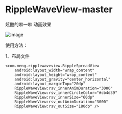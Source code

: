 # RippleWaveView-master
炫酷的咻一咻 动画效果

![image](https://github.com/mengcuiguang/RippleWaveView-master/blob/master/test.gif )  

使用方法：

1、布局文件

    <com.meng.ripplewaveview.RippleSpreadView
        android:layout_width="wrap_content"
        android:layout_height="wrap_content"
        android:layout_gravity="center_horizontal"
        android:layout_marginTop="20dp"
        RippleWaveView:rsv_innerAnimDuration="3000"
        RippleWaveView:rsv_innerCircleColor="#cb4d39"
        RippleWaveView:rsv_innerSize="60dp"
        RippleWaveView:rsv_outAnimDuration="3000"
        RippleWaveView:rsv_outSize="180dp" />
